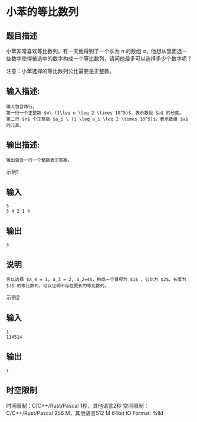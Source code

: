 # 小苯的等比数列

## 题目描述

小苯非常喜欢等比数列。有一天他得到了一个长为 $n$ 的数组 $a$，他想从里面选一些数字使得被选中的数字构成一个等比数列，请问他最多可以选择多少个数字呢？ 

注意：小苯选择的等比数列公比需要是正整数。 

## 输入描述:
    
    
    输入包含两行。  
    第一行一个正整数 $n\ (1\leq n \leq 2 \times 10^5)$，表示数组 $a$ 的长度。  
    第二行 $n$ 个正整数 $a_i \ (1 \leq a_i \leq 2 \times 10^5)$，表示数组 $a$ 的元素。

## 输出描述:
    
    
    输出包含一行一个整数表示答案。

示例1 

## 输入
    
    
    5
    3 4 2 1 4

## 输出
    
    
    3

## 说明
    
    
    可以选择 $a_4 = 1, a_3 = 2, a_2=4$，构成一个首项为 $1$ ，公比为 $2$，长度为 $3$ 的等比数列，可以证明不存在更长的等比数列。

示例2 

## 输入
    
    
    1
    114514

## 输出
    
    
    1


## 时空限制

时间限制：C/C++/Rust/Pascal 1秒，其他语言2秒
空间限制：C/C++/Rust/Pascal 256 M，其他语言512 M
64bit IO Format: %lld